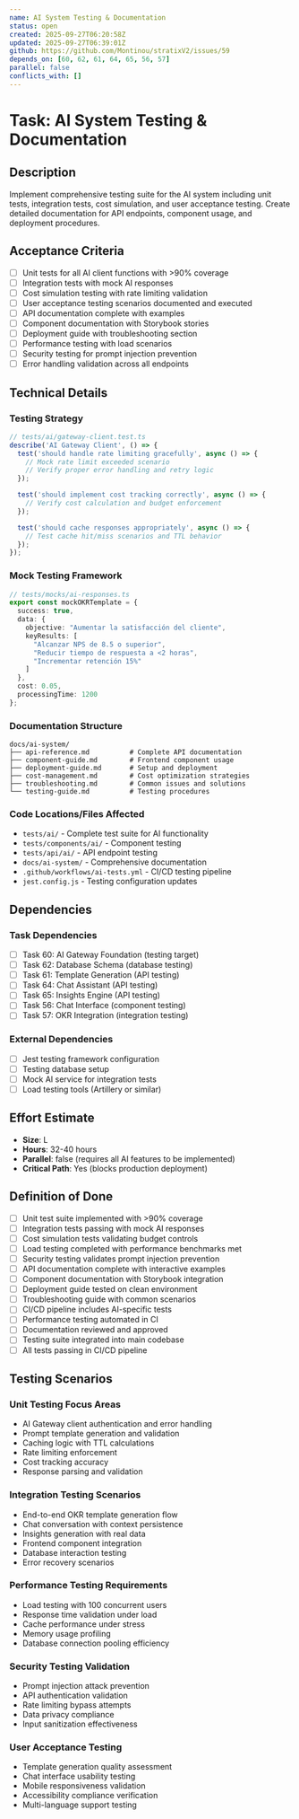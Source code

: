 ```yaml
---
name: AI System Testing & Documentation
status: open
created: 2025-09-27T06:20:58Z
updated: 2025-09-27T06:39:01Z
github: https://github.com/Montinou/stratixV2/issues/59
depends_on: [60, 62, 61, 64, 65, 56, 57]
parallel: false
conflicts_with: []
---
```


# Task: AI System Testing & Documentation

## Description

Implement comprehensive testing suite for the AI system including unit tests, integration tests, cost simulation, and user acceptance testing. Create detailed documentation for API endpoints, component usage, and deployment procedures.

## Acceptance Criteria

- [ ] Unit tests for all AI client functions with >90% coverage
- [ ] Integration tests with mock AI responses
- [ ] Cost simulation testing with rate limiting validation
- [ ] User acceptance testing scenarios documented and executed
- [ ] API documentation complete with examples
- [ ] Component documentation with Storybook stories
- [ ] Deployment guide with troubleshooting section
- [ ] Performance testing with load scenarios
- [ ] Security testing for prompt injection prevention
- [ ] Error handling validation across all endpoints

## Technical Details

### Testing Strategy
```typescript
// tests/ai/gateway-client.test.ts
describe('AI Gateway Client', () => {
  test('should handle rate limiting gracefully', async () => {
    // Mock rate limit exceeded scenario
    // Verify proper error handling and retry logic
  });

  test('should implement cost tracking correctly', async () => {
    // Verify cost calculation and budget enforcement
  });

  test('should cache responses appropriately', async () => {
    // Test cache hit/miss scenarios and TTL behavior
  });
});
```

### Mock Testing Framework
```typescript
// tests/mocks/ai-responses.ts
export const mockOKRTemplate = {
  success: true,
  data: {
    objective: "Aumentar la satisfacción del cliente",
    keyResults: [
      "Alcanzar NPS de 8.5 o superior",
      "Reducir tiempo de respuesta a <2 horas",
      "Incrementar retención 15%"
    ]
  },
  cost: 0.05,
  processingTime: 1200
};
```

### Documentation Structure
```
docs/ai-system/
├── api-reference.md          # Complete API documentation
├── component-guide.md        # Frontend component usage
├── deployment-guide.md       # Setup and deployment
├── cost-management.md        # Cost optimization strategies
├── troubleshooting.md        # Common issues and solutions
└── testing-guide.md          # Testing procedures
```

### Code Locations/Files Affected
- `tests/ai/` - Complete test suite for AI functionality
- `tests/components/ai/` - Component testing
- `tests/api/ai/` - API endpoint testing
- `docs/ai-system/` - Comprehensive documentation
- `.github/workflows/ai-tests.yml` - CI/CD testing pipeline
- `jest.config.js` - Testing configuration updates

## Dependencies

### Task Dependencies
- [ ] Task 60: AI Gateway Foundation (testing target)
- [ ] Task 62: Database Schema (database testing)
- [ ] Task 61: Template Generation (API testing)
- [ ] Task 64: Chat Assistant (API testing)
- [ ] Task 65: Insights Engine (API testing)
- [ ] Task 56: Chat Interface (component testing)
- [ ] Task 57: OKR Integration (integration testing)

### External Dependencies
- [ ] Jest testing framework configuration
- [ ] Testing database setup
- [ ] Mock AI service for integration tests
- [ ] Load testing tools (Artillery or similar)

## Effort Estimate

- **Size**: L
- **Hours**: 32-40 hours
- **Parallel**: false (requires all AI features to be implemented)
- **Critical Path**: Yes (blocks production deployment)

## Definition of Done

- [ ] Unit test suite implemented with >90% coverage
- [ ] Integration tests passing with mock AI responses
- [ ] Cost simulation tests validating budget controls
- [ ] Load testing completed with performance benchmarks met
- [ ] Security testing validates prompt injection prevention
- [ ] API documentation complete with interactive examples
- [ ] Component documentation with Storybook integration
- [ ] Deployment guide tested on clean environment
- [ ] Troubleshooting guide with common scenarios
- [ ] CI/CD pipeline includes AI-specific tests
- [ ] Performance testing automated in CI
- [ ] Documentation reviewed and approved
- [ ] Testing suite integrated into main codebase
- [ ] All tests passing in CI/CD pipeline

## Testing Scenarios

### Unit Testing Focus Areas
- AI Gateway client authentication and error handling
- Prompt template generation and validation
- Caching logic with TTL calculations
- Rate limiting enforcement
- Cost tracking accuracy
- Response parsing and validation

### Integration Testing Scenarios
- End-to-end OKR template generation flow
- Chat conversation with context persistence
- Insights generation with real data
- Frontend component integration
- Database interaction testing
- Error recovery scenarios

### Performance Testing Requirements
- Load testing with 100 concurrent users
- Response time validation under load
- Cache performance under stress
- Memory usage profiling
- Database connection pooling efficiency

### Security Testing Validation
- Prompt injection attack prevention
- API authentication validation
- Rate limiting bypass attempts
- Data privacy compliance
- Input sanitization effectiveness

### User Acceptance Testing
- Template generation quality assessment
- Chat interface usability testing
- Mobile responsiveness validation
- Accessibility compliance verification
- Multi-language support testing